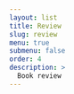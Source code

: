 ```yaml
---
layout: list
title: Review
slug: review
menu: true
submenu: false
order: 4
description: >
  Book review
---
```


